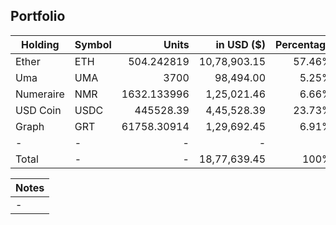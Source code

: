 ## Portfolio

| Holding              | Symbol | Units       | in USD ($)  | Percentage |
|----------------------|--------|-------------:|-------------:|------------:|
| Ether     | ETH    | 504.242819  | 10,78,903.15 | 57.46%     |
| Uma       | UMA    | 3700        | 98,494.00    | 5.25%      |
| Numeraire | NMR    | 1632.133996 | 1,25,021.46  | 6.66%      |
| USD Coin  | USDC   | 445528.39   | 4,45,528.39  | 23.73%     |
| Graph     | GRT    | 61758.30914 | 1,29,692.45  | 6.91%      |
| -         | -      | -           | -            | -          |
| Total     | -      | -           | 18,77,639.45 | 100%       |

|Notes|
|---|
|-|
